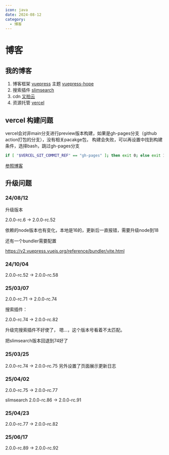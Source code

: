 ```yaml
---
icon: java
date: 2024-08-12
category:
  - 博客
---
```


# 博客

<!-- more -->


## 我的博客

1. 博客框架 [vuepress](https://vuepress.vuejs.org/zh/guide/introduction.html) 主题 [vuepress-hope](https://theme-hope.vuejs.press/zh/)
2. 搜索插件 [slimsearch](https://ecosystem.vuejs.press/zh/plugins/search/slimsearch.html)
3. cdn [又拍云](https://console.upyun.com/)
4. 资源托管 [vercel](https://vercel.com/)

## vercel 构建问题

vercel会对非main分支进行preview版本构建，如果是gh-pages分支（github action打包的分支），没有相关pacakge包，
构建会失败，可以再设置中找到构建条件，选择bash，跳过gh-pages分支


```bash
if [ "$VERCEL_GIT_COMMIT_REF" == "gh-pages" ]; then exit 0; else exit 1; fi
```

[参照博客](https://oragekk.me/tutorial/CI_CD/vercel-deploy.html#_1-%E5%89%8D%E8%A8%80)


## 升级问题


### 24/08/12

升级版本 

2.0.0-rc.6 -> 2.0.0-rc.52

依赖的node版本也有变化，本地是16的，更新后一直报错，需要升级node到18 

还有一个bundler需要配置

https://v2.vuepress.vuejs.org/reference/bundler/vite.html

### 24/10/04

2.0.0-rc.52 -> 2.0.0-rc.58 


### 25/03/07

2.0.0-rc.71 -> 2.0.0-rc.74

搜索插件： 

2.0.0-rc.74 -> 2.0.0-rc.82

升级完搜索插件不好使了， 嗯...，这个版本号看着不太匹配。

把slimsearch版本回退到74好了


### 25/03/25

2.0.0-rc.74 -> 2.0.0-rc.75 
另外设置了页面展示更新日志


### 25/04/02

2.0.0-rc.75 -> 2.0.0-rc.77

slimsearch
2.0.0-rc.86 -> 2.0.0-rc.91

### 25/04/23

2.0.0-rc.77 -> 2.0.0-rc.82

### 25/06/17

2.0.0-rc.89 -> 2.0.0-rc.92